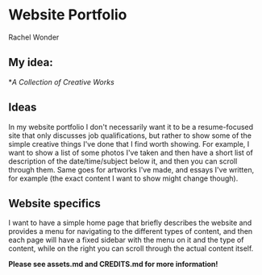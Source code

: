 # Website Portfolio
Rachel Wonder

## My idea:
**A Collection of Creative Works*

## Ideas 
In my website portfolio I don't necessarily want it to be a resume-focused site that only discusses job
qualifications, but rather to show some of the simple creative things I've done that I find worth showing.
For example, I want to show a list of some photos I've taken and then have a short list of description 
of the date/time/subject below it, and then you can scroll through them. Same goes for artworks I've made, 
and essays I've written, for example (the exact content I want to show might change though).

## Website specifics

I want to have a simple home page that briefly describes the website and provides a menu for navigating to
the different types of content, and then each page will have a fixed sidebar with the menu on it and the type of content,
while on the right you can scroll through the actual content itself. 

**Please see assets.md and CREDITS.md for more information!**